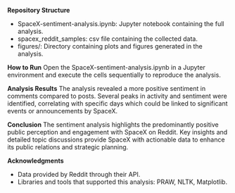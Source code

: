 **Repository Structure**
* SpaceX-sentiment-analysis.ipynb: Jupyter notebook containing the full analysis.
* spacex_reddit_samples: csv file containing the collected data.
* figures/: Directory containing plots and figures generated in the analysis.

**How to Run**
Open the SpaceX-sentiment-analysis.ipynb in a Jupyter environment and execute the cells sequentially to reproduce the analysis.

**Analysis Results**
The analysis revealed a more positive sentiment in comments compared to posts. Several peaks in activity and sentiment were identified, correlating with specific days which could be linked to significant events or announcements by SpaceX.

**Conclusion**
The sentiment analysis highlights the predominantly positive public perception and engagement with SpaceX on Reddit. Key insights and detailed topic discussions provide SpaceX with actionable data to enhance its public relations and strategic planning.

**Acknowledgments**
* Data provided by Reddit through their API.
* Libraries and tools that supported this analysis: PRAW, NLTK, Matplotlib.
